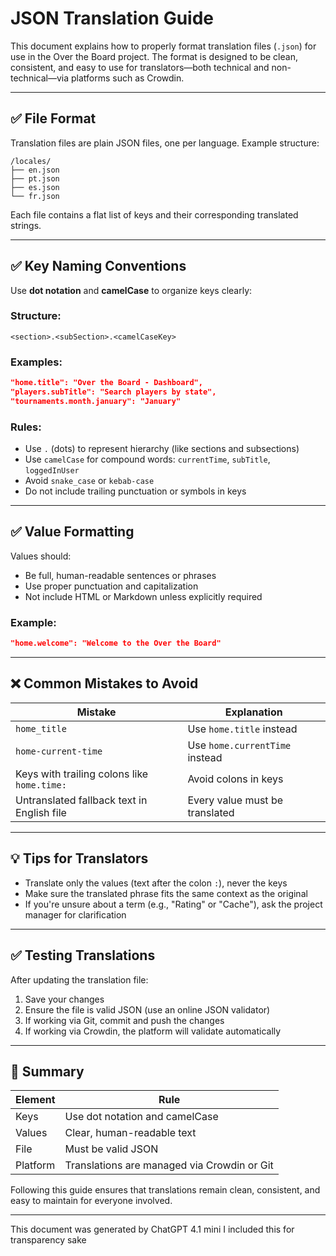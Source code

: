 # JSON Translation Guide

This document explains how to properly format translation files (`.json`) for use in the Over the Board project. The format is designed to be clean, consistent, and easy to use for translators—both technical and non-technical—via platforms such as Crowdin.

---

## ✅ File Format

Translation files are plain JSON files, one per language. Example structure:

```
/locales/
├── en.json
├── pt.json
├── es.json
└── fr.json
```

Each file contains a flat list of keys and their corresponding translated strings.

---

## ✅ Key Naming Conventions

Use **dot notation** and **camelCase** to organize keys clearly:

### Structure:

```
<section>.<subSection>.<camelCaseKey>
```

### Examples:

```json
"home.title": "Over the Board - Dashboard",
"players.subTitle": "Search players by state",
"tournaments.month.january": "January"
```

### Rules:

* Use `.` (dots) to represent hierarchy (like sections and subsections)
* Use `camelCase` for compound words: `currentTime`, `subTitle`, `loggedInUser`
* Avoid `snake_case` or `kebab-case`
* Do not include trailing punctuation or symbols in keys

---

## ✅ Value Formatting

Values should:

* Be full, human-readable sentences or phrases
* Use proper punctuation and capitalization
* Not include HTML or Markdown unless explicitly required

### Example:

```json
"home.welcome": "Welcome to the Over the Board"
```

---

## ❌ Common Mistakes to Avoid

| Mistake                                     | Explanation                    |
| ------------------------------------------- | ------------------------------ |
| `home_title`                                | Use `home.title` instead       |
| `home-current-time`                         | Use `home.currentTime` instead |
| Keys with trailing colons like `home.time:` | Avoid colons in keys           |
| Untranslated fallback text in English file  | Every value must be translated |

---

## 💡 Tips for Translators

* Translate only the values (text after the colon `:`), never the keys
* Make sure the translated phrase fits the same context as the original
* If you're unsure about a term (e.g., "Rating" or "Cache"), ask the project manager for clarification

---

## ✅ Testing Translations

After updating the translation file:

1. Save your changes
2. Ensure the file is valid JSON (use an online JSON validator)
3. If working via Git, commit and push the changes
4. If working via Crowdin, the platform will validate automatically

---

## 📘 Summary

| Element  | Rule                                        |
| -------- | ------------------------------------------- |
| Keys     | Use dot notation and camelCase              |
| Values   | Clear, human-readable text                  |
| File     | Must be valid JSON                          |
| Platform | Translations are managed via Crowdin or Git |

Following this guide ensures that translations remain clean, consistent, and easy to maintain for everyone involved.

---

This document was generated by ChatGPT 4.1 mini
I included this for transparency sake